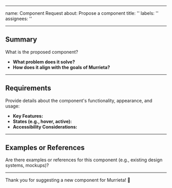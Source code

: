 
---
name: Component Request
about: Propose a component
title: ''
labels: ''
assignees: ''

---


## Summary  

What is the proposed component?  

- **What problem does it solve?**  
- **How does it align with the goals of Murrieta?**  

---

## Requirements  

Provide details about the component's functionality, appearance, and usage:  

- **Key Features:**  
- **States (e.g., hover, active):**  
- **Accessibility Considerations:**  

---

## Examples or References  

Are there examples or references for this component (e.g., existing design systems, mockups)?  

---

Thank you for suggesting a new component for Murrieta! 🎉  
